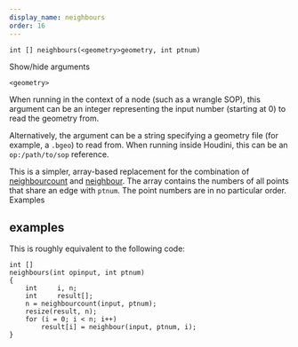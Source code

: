 ```yaml
---
display_name: neighbours
order: 16
---
```

`int [] neighbours(<geometry>geometry, int ptnum)`

Show/hide arguments

`<geometry>`

When running in the context of a node (such as a wrangle SOP), this argument can be an integer representing the input number (starting at 0) to read the geometry from.

Alternatively, the argument can be a string specifying a geometry file (for example, a `.bgeo`) to read from. When running inside Houdini, this can be an `op:/path/to/sop` reference.

This is a simpler, array-based replacement for the combination of
[neighbourcount](neighbourcount.html "Returns the number of points that are connected to the specified point.") and [neighbour](neighbour.html "Returns the point number of the next point connected to a given point."). The array contains the numbers
of all points that share an edge with `ptnum`. The point numbers are in no particular order.
Examples

## examples

This is roughly equivalent to the following code:

```vex
int []
neighbours(int opinput, int ptnum)
{
    int     i, n;
    int     result[];
    n = neighbourcount(input, ptnum);
    resize(result, n);
    for (i = 0; i < n; i++)
        result[i] = neighbour(input, ptnum, i);
}

```
